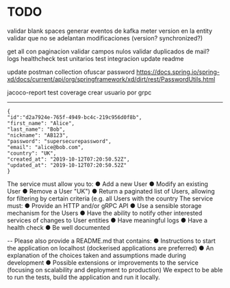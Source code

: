# TODO

validar blank spaces
generar eventos de kafka
meter version en la entity
validar que no se adelantan modificaciones (version? synchronized?)

get all con paginacion
validar campos nulos
validar duplicados de mail?
logs
healthcheck
test unitarios
test integracion
update readme

update postman collection
ofuscar password https://docs.spring.io/spring-xd/docs/current/api/org/springframework/xd/dirt/rest/PasswordUtils.html

jacoco-report test coverage
crear usuario por grpc


-----
```
{
"id":"d2a7924e-765f-4949-bc4c-219c956d0f8b",
"first_name": "Alice",
"last_name": "Bob",
"nickname": "AB123",
"password": "supersecurepassword",
"email": "alice@bob.com",
"country": "UK",
"created_at": "2019-10-12T07:20:50.52Z",
"updated_at": "2019-10-12T07:20:50.52Z"
}
```

The service must allow you to:
● Add a new User
● Modify an existing User
● Remove a User
"UK")
● Return a paginated list of Users, allowing for filtering by certain criteria (e.g. all Users with the country
The service must:
● Provide an HTTP and/or gRPC API
● Use a sensible storage mechanism for the Users
● Have the ability to notify other interested services of changes to User entities
● Have meaningful logs
● Have a health check
● Be well documented

--
Please also provide a README.md that contains:
● Instructions to start the application on localhost (dockerised applications are preferred)
● An explanation of the choices taken and assumptions made during development
● Possible extensions or improvements to the service (focusing on scalability and deployment to production)
We expect to be able to run the tests, build the application and run it locally.